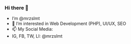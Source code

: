 ### Hi there 👋
- I’m @mrzslmt
- 👀 I’m interested in Web Development (PHP), UI/UX, SEO
- 📫 My Social Media:
- IG, FB, TW, LI: @mrzslmt

<!---
mrzslmt/mrzslmt is a ✨ special ✨ repository because its `README.md` (this file) appears on your GitHub profile.
You can click the Preview link to take a look at your changes.
--->
